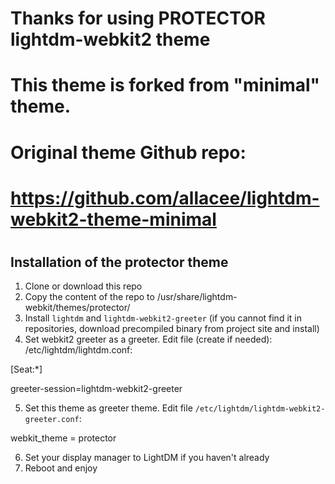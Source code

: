 # Thanks for using PROTECTOR lightdm-webkit2 theme
# This theme is forked from "minimal" theme.
# 
# Original theme Github repo: 
# https://github.com/allacee/lightdm-webkit2-theme-minimal
# 
#
#


## Installation of the protector theme
1. Clone or download this repo
2. Copy the content of the repo to /usr/share/lightdm-webkit/themes/protector/
2. Install `lightdm` and `lightdm-webkit2-greeter` (if you cannot find it in repositories, download precompiled binary from project site and install)
4. Set webkit2 greeter as a greeter. Edit file (create if needed): /etc/lightdm/lightdm.conf: 

[Seat:*]

greeter-session=lightdm-webkit2-greeter

5. Set this theme as greeter theme. Edit file `/etc/lightdm/lightdm-webkit2-greeter.conf`:

webkit_theme = protector

6. Set your display manager to LightDM if you haven't already
7. Reboot and enjoy
